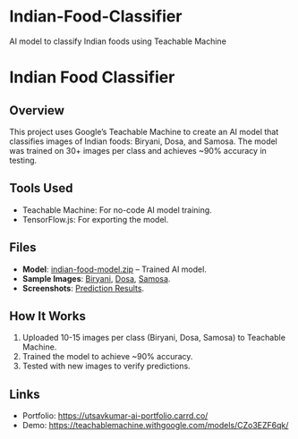 # Indian-Food-Classifier
AI model to classify Indian foods using Teachable Machine
# Indian Food Classifier

## Overview
This project uses Google’s Teachable Machine to create an AI model that classifies images of Indian foods: Biryani, Dosa, and Samosa. The model was trained on 30+ images per class and achieves ~90% accuracy in testing.

## Tools Used
- Teachable Machine: For no-code AI model training.
- TensorFlow.js: For exporting the model.

## Files
- **Model**: [indian-food-model.zip](./model/indian-food-model.zip) – Trained AI model.
- **Sample Images**: [Biryani](./assets/biryani1.jpg), [Dosa](./assets/dosa1.jpg), [Samosa](./assets/samosa1.jpg).
- **Screenshots**: [Prediction Results](./assets/prediction-screenshot.png).

## How It Works
1. Uploaded 10-15 images per class (Biryani, Dosa, Samosa) to Teachable Machine.
2. Trained the model to achieve ~90% accuracy.
3. Tested with new images to verify predictions.

## Links
- Portfolio: https://utsavkumar-ai-portfolio.carrd.co/
- Demo: https://teachablemachine.withgoogle.com/models/CZo3EZF6qk/
